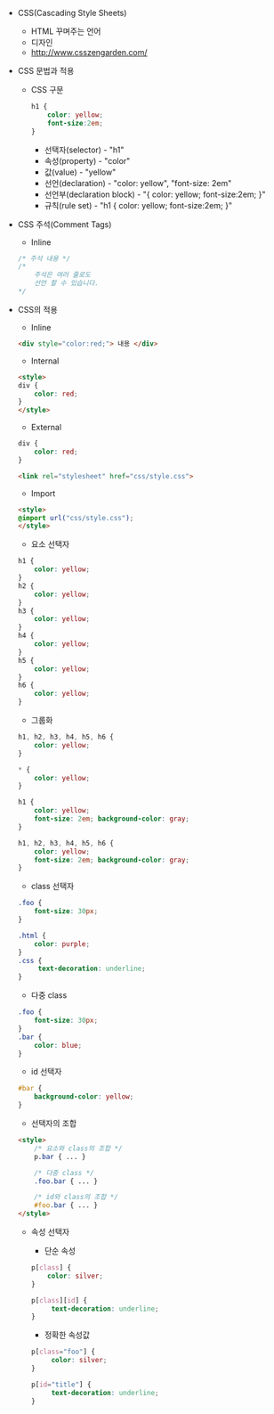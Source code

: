 * CSS(Cascading Style Sheets)
    * HTML 꾸며주는 언어
    * 디자인
    * http://www.csszengarden.com/

* CSS 문법과 적용
    * CSS 구문
        ```css
        h1 { 
            color: yellow;
            font-size:2em; 
        }
        ```
        * 선택자(selector) - "h1"
        * 속성(property) - "color"
        * 값(value) - "yellow"
        * 선언(declaration) - "color: yellow", "font-size: 2em"
        * 선언부(declaration block) - "{ color: yellow; font-size:2em; }"
        * 규칙(rule set) - "h1 { color: yellow; font-size:2em; }"

* CSS 주석(Comment Tags)
    * Inline
    ```css
    /* 주석 내용 */
    /*
        주석은 여러 줄로도
        선언 할 수 있습니다.
    */
    ```

* CSS의 적용
    * Inline
    ```html
    <div style="color:red;"> 내용 </div>
    ```

    * Internal
    ```html
    <style>
    div {
        color: red;
    }
    </style>
    ```

    * External
    ```css
    div {
        color: red;
    }
    ```
    ```html
    <link rel="stylesheet" href="css/style.css">
    ```

    * Import
    ```html
    <style>
    @import url("css/style.css"); 
    </style>
    ```

    * 요소 선택자
    ```css
    h1 { 
        color: yellow; 
    }
    h2 { 
        color: yellow; 
    }
    h3 { 
        color: yellow; 
    }
    h4 { 
        color: yellow; 
    }
    h5 { 
        color: yellow; 
    }
    h6 { 
        color: yellow; 
    }
    ```

    * 그룹화
    ```css
    h1, h2, h3, h4, h5, h6 {
        color: yellow; 
    }
    ```

    ```css
    * {
        color: yellow; 
    }
    ```

    ```css
    h1 { 
        color: yellow; 
        font-size: 2em; background-color: gray; 
    }
    ```

    ```css
    h1, h2, h3, h4, h5, h6 { 
        color: yellow; 
        font-size: 2em; background-color: gray; 
    }
    ```

    * class 선택자
    ```css
    .foo { 
        font-size: 30px; 
    }
    ```

    ```css
    .html { 
        color: purple; 
    }
    .css {
         text-decoration: underline; 
    }
    ```

    * 다중 class
    ```css
    .foo { 
        font-size: 30px; 
    }
    .bar {
        color: blue; 
    }
    ```

    * id 선택자
    ```css
    #bar {
        background-color: yellow; 
    }
    ```

    * 선택자의 조합
    ```html
    <style>
        /* 요소와 class의 조합 */
        p.bar { ... }

        /* 다중 class */
        .foo.bar { ... }

        /* id와 class의 조합 */
        #foo.bar { ... }
    </style>
    ```

    * 속성 선택자
        * 단순 속성
        ```css
        p[class] { 
            color: silver; 
        }
        ```
        ```css
        p[class][id] {
             text-decoration: underline; 
        }
        ```

        * 정확한 속성값
        ```css
        p[class="foo"] {
             color: silver; 
        }
        ```
        ```css
        p[id="title"] {
             text-decoration: underline; 
        }
        ```